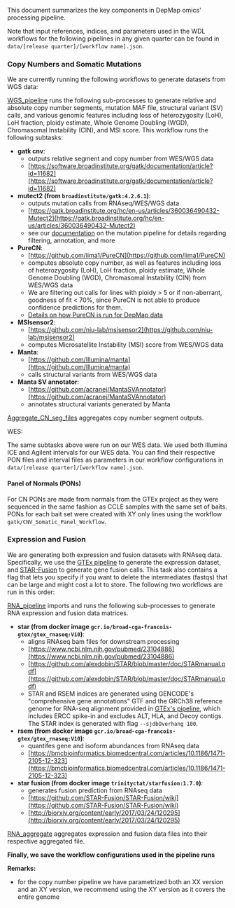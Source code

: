 This document summarizes the key components in DepMap omics' processing pipeline.

Note that input references, indices, and parameters used in the WDL workflows for the following pipelines in any given quarter can be found in `data/[release quarter]/[workflow name].json`.

### Copy Numbers and Somatic Mutations

We are currently running the following workflows to generate datasets from WGS data:

[WGS_pipeline](https://dockstore.org/workflows/github.com/broadinstitute/depmap_omics/WGS_pipeline:master?tab=info) runs the following sub-processes to generate relative and absolute copy number segments, mutation MAF file, structural variant (SV) calls, and various genomic features including loss of heterozygosity (LoH), LoH fraction, ploidy estimate, Whole Genome Doubling (WGD), Chromasomal Instability (CIN), and MSI score. This workflow runs the following subtasks:
- __gatk cnv__:
  - outputs relative segment and copy number from WES/WGS data
  - [https://software.broadinstitute.org/gatk/documentation/article?id=11682](https://software.broadinstitute.org/gatk/documentation/article?id=11682)
- __mutect2 (from `broadinstitute/gatk:4.2.6.1`)__:
  - outputs mutation calls from RNAseq/WES/WGS data
  - [https://gatk.broadinstitute.org/hc/en-us/articles/360036490432-Mutect2](https://gatk.broadinstitute.org/hc/en-us/articles/360036490432-Mutect2)
  - see our [documentation](https://storage.googleapis.com/shared-portal-files/Tools/%5BDMC%20Communication%5D%2022Q4%20Mutation%20Pipeline%20Update.pdf) on the mutation pipeline for details regarding filtering, annotation, and more
- __PureCN__:
  - [https://github.com/lima1/PureCN](https://github.com/lima1/PureCN)
  - computes absolute copy number, as well as features including loss of heterozygosity (LoH), LoH fraction, ploidy estimate, Whole Genome Doubling (WGD), Chromasomal Instability (CIN) from WES/WGS data
  - We are filtering out calls for lines with ploidy > 5 or if non-aberrant, goodness of fit < 70%, since PureCN is not able to produce confidence predictions for them.
  - [Details on how PureCN is run for DepMap data](../WGS_pipeline/PureCN_pipeline/README.md)
- __MSIsensor2__:
  - [https://github.com/niu-lab/msisensor2](https://github.com/niu-lab/msisensor2)
  - computes Microsatellite Instability (MSI) score from WES/WGS data
- __Manta__:
  - [https://github.com/Illumina/manta](https://github.com/Illumina/manta)
  - calls structural variants from WES/WGS data
- __Manta SV annotator__:
  - [https://github.com/acranej/MantaSVAnnotator](https://github.com/acranej/MantaSVAnnotator)
  - annotates structural variants generated by Manta

[Aggregate_CN_seg_files](https://dockstore.org/workflows/github.com/broadinstitute/depmap_omics/Aggregate_CN_seg_files:master?tab=info) aggregates copy number segment outputs.

WES:

The same subtasks above were run on our WES data. We used both Illumina ICE and Agilent intervals for our WES data. You can find their respective PON files and interval files as parameters in our workflow configurations in `data/[release quarter]/[workflow name].json`.


#### Panel of Normals (PONs)

For CN PONs are made from normals from the GTEx project as they were sequenced in the same fashion as CCLE samples with the same set of baits.
PONs for each bait set were created with XY only lines using the workflow `gatk/CNV_Somatic_Panel_Workflow`.

### Expression and Fusion

We are generating both expression and fusion datasets with RNAseq data. Specifically, we use the [GTEx pipeline](https://github.com/broadinstitute/gtex-pipeline/blob/master/TOPMed_RNAseq_pipeline.md) to generate the expression dataset, and [STAR-Fusion](https://github.com/STAR-Fusion/STAR-Fusion/wiki) to generate gene fusion calls. This task also contains a flag that lets you specify if you want to delete the intermediates (fastqs) that can be large and might cost a lot to store. The following two workflows are run in this order:

[RNA_pipeline](https://dockstore.org/workflows/github.com/broadinstitute/depmap_omics/RNA_pipeline:master?tab=info) imports and runs the following sub-processes to generate RNA expression and fusion data matrices.

- __star (from docker image `gcr.io/broad-cga-francois-gtex/gtex_rnaseq:V10`)__:
  - aligns RNAseq bam files for downstream processing
  - [https://www.ncbi.nlm.nih.gov/pubmed/23104886](https://www.ncbi.nlm.nih.gov/pubmed/23104886)
  - [https://github.com/alexdobin/STAR/blob/master/doc/STARmanual.pdf](https://github.com/alexdobin/STAR/blob/master/doc/STARmanual.pdf)
  - STAR and RSEM indices are generated using GENCODE's "comprehensive gene annotations" GTF and the GRCh38 reference genome for RNA-seq alignment provided in [GTEx's pipeline](https://github.com/broadinstitute/gtex-pipeline/blob/master/TOPMed_RNAseq_pipeline.md), which includes ERCC spike-in and excludes ALT, HLA, and Decoy contigs. The STAR index is generated with flag `--sjdbOverhang 100`.
- __rsem (from docker image `gcr.io/broad-cga-francois-gtex/gtex_rnaseq:V10`)__: 
  - quantifes gene and isoform abundances from RNAseq data
  - [https://bmcbioinformatics.biomedcentral.com/articles/10.1186/1471-2105-12-323](https://bmcbioinformatics.biomedcentral.com/articles/10.1186/1471-2105-12-323)
- __star fusion (from docker image `trinityctat/starfusion:1.7.0`)__: 
  - generates fusion prediction from RNAseq data
  - [https://github.com/STAR-Fusion/STAR-Fusion/wiki](https://github.com/STAR-Fusion/STAR-Fusion/wiki)
  - [http://biorxiv.org/content/early/2017/03/24/120295](http://biorxiv.org/content/early/2017/03/24/120295)

[RNA_aggregate](https://dockstore.org/workflows/github.com/broadinstitute/depmap_omics/RNA_aggregate:master?tab=info) aggregates expression and fusion data files into their respective aggregated file.


__Finally, we save the workflow configurations used in the pipeline runs__

**Remarks:**
- for the copy number pipeline we have parametrized both an XX version and an XY version, we recommend using the XY version as it covers the entire genome
